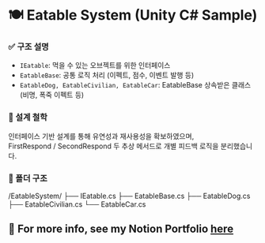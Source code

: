 # 🍽️ Eatable System (Unity C# Sample)

### ✅ 구조 설명
- `IEatable`: 먹을 수 있는 오브젝트를 위한 인터페이스
- `EatableBase`: 공통 로직 처리 (이펙트, 점수, 이벤트 발행 등)
- `EatableDog, EatableCivilian, EatableCar`: EatableBase 상속받은 클래스 (비명, 폭죽 이펙트 등)

### 🎯 설계 철학
인터페이스 기반 설계를 통해 유연성과 재사용성을 확보하였으며,  
FirstRespond / SecondRespond 두 추상 메서드로 개별 피드백 로직을 분리했습니다.

### 📁 폴더 구조
/EatableSystem/
├── IEatable.cs
├── EatableBase.cs
├── EatableDog.cs
├── EatableCivilian.cs
└── EatableCar.cs

## 🔗 For more info, see my Notion Portfolio [here](https://https://charm-root-c91.notion.site/1ed101f05bcb80f8b5aecd1354e6016d)
